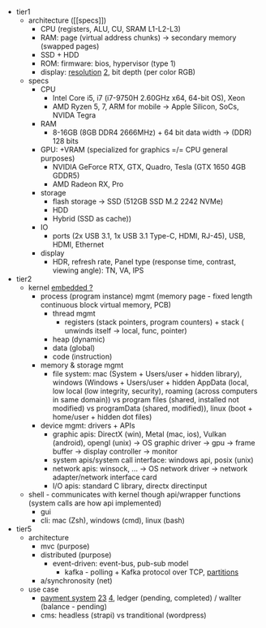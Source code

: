 - tier1
	- architecture ([[specs]])
		- CPU (registers, ALU, CU, SRAM L1-L2-L3)
		- RAM: page (virtual address chunks) -> secondary memory (swapped pages)
		- SSD + HDD
		- ROM: firmware: bios, hypervisor (type 1)
		- display: [resolution](https://www.danrodney.com/blog/retina-web-graphics-explained-1x-versus-2x-low-res-versus-hi-res/#:~:text=2x%20graphics%20are%20twice%20the,have%20the%20same%20size%20pixels) [2](https://www.youtube.com/watch?v=9d-6Alkcymo), bit depth (per color RGB)
	- specs
		- CPU
			- Intel Core i5, i7 (i7-9750H 2.60GHz x64, 64-bit OS), Xeon
			- AMD Ryzen 5, 7, ARM for mobile -> Apple Silicon, SoCs, NVIDA Tegra
		- RAM
			- 8-16GB (8GB DDR4 2666MHz) + 64 bit data width -> (DDR) 128 bits
		- GPU: +VRAM (specialized for graphics =/= CPU general purposes)  
			- NVIDIA GeForce RTX, GTX, Quadro, Tesla (GTX 1650 4GB GDDR5)
			- AMD Radeon RX, Pro
		- storage 
			- flash storage -> SSD (512GB SSD M.2 2242 NVMe)
			- HDD
			- Hybrid (SSD as cache))
		- IO
			- ports (2x USB 3.1, 1x USB 3.1 Type-C, HDMI, RJ-45), USB, HDMI, Ethernet
		- display 
			- HDR, refresh rate, Panel type (response time, contrast, viewing angle): TN, VA, IPS
- tier2
	- kernel [embedded ?](https://www.quora.com/Do-all-embedded-systems-have-an-operating-system/answer/Tom-Crosley-1?ch=17&oid=75550492&share=144939ae&srid=y5Rp&target_type=answer)
		- process (program instance) mgmt (memory page - fixed length continuous block virtual memory, PCB)
			- thread mgmt 
				- registers (stack pointers, program counters) + stack ( unwinds itself -> local, func, pointer)
			- heap (dynamic)
			- data (global)
			- code (instruction)
		- memory & storage mgmt 
			- file system: mac (System + Users/user + hidden library), windows (Windows + Users/user + hidden AppData (local, low local (low integrity, security), roaming (across computers in same domain)) vs program files (shared, installed not modified) vs programData (shared, modified)), linux (boot + home/user + hidden dot files)
		- device mgmt: drivers + APIs
			- graphic apis: DirectX (win), Metal (mac, ios), Vulkan (android), opengl (unix) ->  OS graphic driver -> gpu -> frame buffer -> display controller -> monitor
			- system apis/system call interface: windows api, posix (unix)
			- network apis: winsock, ... -> OS network driver -> network adapter/network interface card
			- I/O apis: standard C library, directx directinput
	- shell - communicates with kernel though api/wrapper functions (system calls are how api implemented) 
		- gui
		- cli: mac (Zsh), windows (cmd), linux (bash)
- tier5 
	- architecture
		- mvc (purpose)
		- distributed (purpose)
			- event-driven: event-bus, pub-sub model
				- kafka - polling + Kafka protocol over TCP, [partitions](https://viblo.asia/p/005-bao-nhieu-partition-la-du-cho-mot-topic-trong-apache-kafka-V3m5WQxQZO7) 
		- a/synchronosity (net)
	- use case
		-  [payment system](https://blog.bytebytego.com/p/ep-39-accounting-101-in-payment-systems) [2](https://blog.bytebytego.com/p/ep28-the-payments-ecosystem-also)[3](https://blog.bytebytego.com/p/payment-system) [4](https://newsletter.pragmaticengineer.com/p/designing-a-payment-system), ledger (pending, completed) / wallter (balance - pending)
		- cms: headless (strapi) vs tranditional (wordpress)